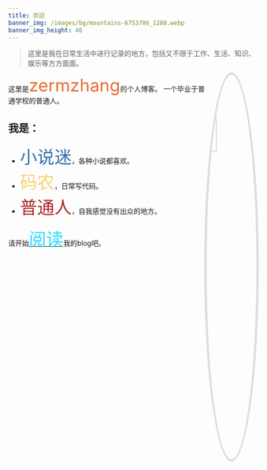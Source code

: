 ```yaml
---
title: 欢迎
banner_img: /images/bg/mountains-6753786_1280.webp
banner_img_height: 40
---
```


<!--<span style="font-size: 40px;">欢迎</span>-->

> 这里是我在日常生活中进行记录的地方，包括又不限于工作、生活、知识、娱乐等方方面面。

<img src="https://s2.loli.net/2022/05/14/kJga8xRWGnB4Ueo.png" style="border-radius: 50%; box-shadow: rgb(221, 222, 222) 0px 0px 0px 5px, white 0px 0px 30px; width: 20%; display: inline-block; float: right;">
这里是<span style="font-size: 35px; color: #E76D34;">zermzhang</span>的个人博客。 一个毕业于普通学校的普通人。

## 我是：
* <span style="font-size: 35px; color: #3370AC;">小说迷</span>，各种小说都喜欢。
* <span style="font-size: 35px; color: #F9D171;">码农</span>，日常写代码。
* <span style="font-size: 35px; color: #AD2625;">普通人</span>，自我感觉没有出众的地方。

请开始[<span style="font-size: 35px; color: rgb(44, 218, 376);">阅读</span>](/articles/)我的blog吧。
